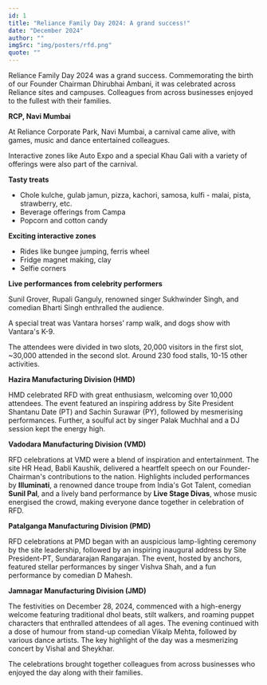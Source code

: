 ```yaml
---
id: 1
title: "Reliance Family Day 2024: A grand success!"
date: "December 2024"
author: ""
imgSrc: "img/posters/rfd.png"
quote: ""
---
```


Reliance Family Day 2024 was a grand success. Commemorating the birth of our Founder Chairman Dhirubhai Ambani, it was celebrated across Reliance sites and campuses. Colleagues from across businesses enjoyed to the fullest with their families.

**RCP, Navi Mumbai**

At Reliance Corporate Park, Navi Mumbai, a carnival came alive, with games, music and dance entertained colleagues.

Interactive zones like Auto Expo and a special Khau Gali with a variety of offerings were also part of the carnival.

**Tasty treats**

- Chole kulche, gulab jamun, pizza, kachori, samosa, kulfi - malai, pista, strawberry, etc.
- Beverage offerings from Campa
- Popcorn and cotton candy

**Exciting interactive zones**

- Rides like bungee jumping, ferris wheel
- Fridge magnet making, clay
- Selfie corners

**Live performances from celebrity performers**

Sunil Grover, Rupali Ganguly, renowned singer Sukhwinder Singh, and comedian Bharti Singh enthralled the audience.

A special treat was Vantara horses’ ramp walk, and dogs show with Vantara's K-9.

The attendees were divided in two slots, 20,000 visitors in the first slot, ~30,000 attended in the second slot. Around 230 food stalls, 10-15 other activities.

**Hazira Manufacturing Division (HMD)**

HMD celebrated RFD with great enthusiasm, welcoming over 10,000 attendees. The event featured an inspiring address by Site President Shantanu Date (PT) and Sachin Surawar (PY), followed by mesmerising performances. Further, a soulful act by singer Palak Muchhal and a DJ session kept the energy high.

**Vadodara Manufacturing Division (VMD)**

RFD celebrations at VMD were a blend of inspiration and entertainment. The site HR Head, Babli Kaushik, delivered a heartfelt speech on our Founder-Chairman's contributions to the nation. Highlights included performances by **Illuminati**, a renowned dance troupe from India's Got Talent, comedian **Sunil Pal**, and a lively band performance by **Live Stage Divas**, whose music energised the crowd, making everyone dance together in celebration of RFD.

**Patalganga Manufacturing Division (PMD)**

RFD celebrations at PMD began with an auspicious lamp-lighting ceremony by the site leadership, followed by an inspiring inaugural address by Site President-PT, Sundararajan Rangarajan. The event, hosted by anchors, featured stellar performances by singer Vishva Shah, and a fun performance by comedian D Mahesh.

**Jamnagar Manufacturing Division (JMD)**

The festivities on December 28, 2024, commenced with a high-energy welcome featuring traditional dhol beats, stilt walkers, and roaming puppet characters that enthralled attendees of all ages. The evening continued with a dose of humour from stand-up comedian Vikalp Mehta, followed by various dance artists. The key highlight of the day was a mesmerizing concert by Vishal and Sheykhar.

The celebrations brought together colleagues from across businesses who enjoyed the day along with their families.
